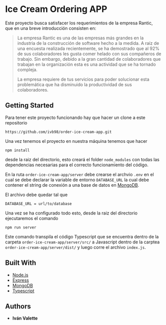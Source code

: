 # Ice Cream Ordering APP

Este proyecto busca satisfacer los requerimientos de la empresa Rantic, que en una breve introducción consisten en:

> La empresa Rantic es una de las empresas más grandes en la industria de la construcción de software hecho a la medida. A raíz de una encuesta realizada recientemente, se ha demostrado que al 92% de sus colaboradores les gusta comer helado con sus compañeros de trabajo. Sin embargo, debido a la gran cantidad de colaboradores que trabajan en la organización esta es una actividad que se ha tornado compleja.
>
>La empresa requiere de tus servicios para poder solucionar esta problemática que ha disminuido la productividad de sus colaboradores.


## Getting Started

Para tener este proyecto funcionando hay que hacer un clone a este repositorio

```
https://github.com/ivb98/order-ice-cream-app.git
```

Una vez tenemos el proyecto en nuestra máquina tenemos que hacer
```
npm install
```
desde la raiz del directorio, esto creará el folder ```node_modules``` con todas las dependencias necesarias para el correcto funcionamiento del código.

En la ruta ```order-ice-cream-app/server``` debe crearse el archvio ```.env``` en el cual se debe declarar la variable de entorno ```DATABASE_URL``` la cual debe contener el string de conexión a una base de datos en [MongoDB](https://www.mongodb.com/es).

El archivo debe quedar tal que

```
DATABASE_URL = url/to/database
```

Una vez se ha configurado todo esto, desde la raiz del directorio ejecutaremos el comando

```
npm run server
```
Este comando transpila el código Typescript que se encuentra dentro de la carpeta ```order-ice-cream-app/server/src/``` a Javascript dentro de la carptea ```order-ice-cream-app/server/dist/``` y luego corre el archivo ```index.js```.

## Built With

* [Node.js](https://nodejs.org/es/)
* [Express](https://expressjs.com/es//)
* [MongoDB](https://www.mongodb.com/es)
* [Typescript](https://www.typescriptlang.org/index.html)

## Authors

* **Iván Valette**